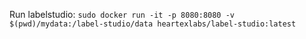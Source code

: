 Run labelstudio:
`sudo docker run -it -p 8080:8080 -v $(pwd)/mydata:/label-studio/data heartexlabs/label-studio:latest`